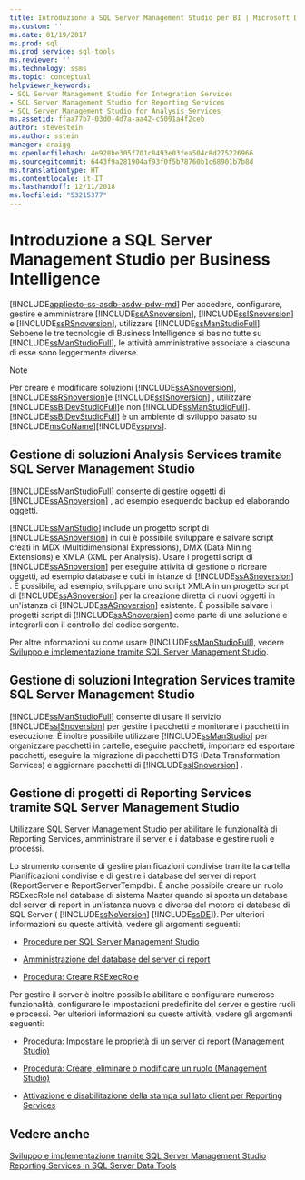 ```yaml
---
title: Introduzione a SQL Server Management Studio per BI | Microsoft Docs
ms.custom: ''
ms.date: 01/19/2017
ms.prod: sql
ms.prod_service: sql-tools
ms.reviewer: ''
ms.technology: ssms
ms.topic: conceptual
helpviewer_keywords:
- SQL Server Management Studio for Integration Services
- SQL Server Management Studio for Reporting Services
- SQL Server Management Studio for Analysis Services
ms.assetid: ffaa77b7-03d0-4d7a-aa42-c5091a4f2ceb
author: stevestein
ms.author: sstein
manager: craigg
ms.openlocfilehash: 4e928be305f701c8493e03fea504c8d275226966
ms.sourcegitcommit: 6443f9a281904af93f0f5b78760b1c68901b7b8d
ms.translationtype: HT
ms.contentlocale: it-IT
ms.lasthandoff: 12/11/2018
ms.locfileid: "53215377"
---
```

# <a name="introduction-to-sql-server-management-studio-for-business-intelligence"></a>Introduzione a SQL Server Management Studio per Business Intelligence
[!INCLUDE[appliesto-ss-asdb-asdw-pdw-md](../includes/appliesto-ss-asdb-asdw-pdw-md.md)]
Per accedere, configurare, gestire e amministrare [!INCLUDE[ssASnoversion](../includes/ssasnoversion_md.md)], [!INCLUDE[ssISnoversion](../includes/ssisnoversion-md.md)] e [!INCLUDE[ssRSnoversion](../includes/ssrsnoversion-md.md)], utilizzare [!INCLUDE[ssManStudioFull](../includes/ssmanstudiofull-md.md)]. Sebbene le tre tecnologie di Business Intelligence si basino tutte su [!INCLUDE[ssManStudioFull](../includes/ssmanstudiofull-md.md)], le attività amministrative associate a ciascuna di esse sono leggermente diverse.  
  
> [!NOTE]
> Per creare e modificare soluzioni [!INCLUDE[ssASnoversion](../includes/ssasnoversion_md.md)], [!INCLUDE[ssRSnoversion](../includes/ssrsnoversion-md.md)]e [!INCLUDE[ssISnoversion](../includes/ssisnoversion-md.md)] , utilizzare [!INCLUDE[ssBIDevStudioFull](../includes/ssbidevstudiofull_md.md)]e non [!INCLUDE[ssManStudioFull](../includes/ssmanstudiofull-md.md)]. [!INCLUDE[ssBIDevStudioFull](../includes/ssbidevstudiofull_md.md)] è un ambiente di sviluppo basato su [!INCLUDE[msCoName](../includes/msconame_md.md)][!INCLUDE[vsprvs](../includes/vsprvs-md.md)].  
  
## <a name="managing-analysis-services-solutions-using-sql-server-management-studio"></a>Gestione di soluzioni Analysis Services tramite SQL Server Management Studio  
[!INCLUDE[ssManStudioFull](../includes/ssmanstudiofull-md.md)] consente di gestire oggetti di [!INCLUDE[ssASnoversion](../includes/ssasnoversion_md.md)] , ad esempio eseguendo backup ed elaborando oggetti.  
  
[!INCLUDE[ssManStudio](../includes/ssmanstudio-md.md)] include un progetto script di [!INCLUDE[ssASnoversion](../includes/ssasnoversion_md.md)] in cui è possibile sviluppare e salvare script creati in MDX (Multidimensional Expressions), DMX (Data Mining Extensions) e XMLA (XML per Analysis). Usare i progetti script di [!INCLUDE[ssASnoversion](../includes/ssasnoversion_md.md)] per eseguire attività di gestione o ricreare oggetti, ad esempio database e cubi in istanze di [!INCLUDE[ssASnoversion](../includes/ssasnoversion_md.md)] . È possibile, ad esempio, sviluppare uno script XMLA in un progetto script di [!INCLUDE[ssASnoversion](../includes/ssasnoversion_md.md)] per la creazione diretta di nuovi oggetti in un'istanza di [!INCLUDE[ssASnoversion](../includes/ssasnoversion_md.md)] esistente. È possibile salvare i progetti script di [!INCLUDE[ssASnoversion](../includes/ssasnoversion_md.md)] come parte di una soluzione e integrarli con il controllo del codice sorgente.  
  
Per altre informazioni su come usare [!INCLUDE[ssManStudioFull](../includes/ssmanstudiofull-md.md)], vedere [Sviluppo e implementazione tramite SQL Server Management Studio](../analysis-services/instances/analysis-services-scripts-project-in-sql-server-management-studio.md).  
  
## <a name="managing-integration-services-solutions-using-sql-server-management-studio"></a>Gestione di soluzioni Integration Services tramite SQL Server Management Studio  
[!INCLUDE[ssManStudioFull](../includes/ssmanstudiofull-md.md)] consente di usare il servizio [!INCLUDE[ssISnoversion](../includes/ssisnoversion-md.md)] per gestire i pacchetti e monitorare i pacchetti in esecuzione. È inoltre possibile utilizzare [!INCLUDE[ssManStudio](../includes/ssmanstudio-md.md)] per organizzare pacchetti in cartelle, eseguire pacchetti, importare ed esportare pacchetti, eseguire la migrazione di pacchetti DTS (Data Transformation Services) e aggiornare pacchetti di [!INCLUDE[ssISnoversion](../includes/ssisnoversion-md.md)] .  
  
## <a name="managing-reporting-services-projects-using-sql-server-management-studio"></a>Gestione di progetti di Reporting Services tramite SQL Server Management Studio  
Utilizzare SQL Server Management Studio per abilitare le funzionalità di Reporting Services, amministrare il server e i database e gestire ruoli e processi.  
  
Lo strumento consente di gestire pianificazioni condivise tramite la cartella Pianificazioni condivise e di gestire i database del server di report (ReportServer e ReportServerTempdb). È anche possibile creare un ruolo RSExecRole nel database di sistema Master quando si sposta un database del server di report in un'istanza nuova o diversa del motore di database di SQL Server ( [!INCLUDE[ssNoVersion](../includes/ssnoversion-md.md)] [!INCLUDE[ssDE](../includes/ssde_md.md)]). Per ulteriori informazioni su queste attività, vedere gli argomenti seguenti:  
  
-   [Procedure per SQL Server Management Studio](https://msdn.microsoft.com/60685458-9108-47bf-820a-5e7db454d408)  
  
-   [Amministrazione del database del server di report](../reporting-services/report-server/administer-a-report-server-database-ssrs-native-mode.md)  
  
-   [Procedura: Creare RSExecRole](../reporting-services/security/create-the-rsexecrole.md)  
  
Per gestire il server è inoltre possibile abilitare e configurare numerose funzionalità, configurare le impostazioni predefinite del server e gestire ruoli e processi. Per ulteriori informazioni su queste attività, vedere gli argomenti seguenti:  
  
-   [Procedura: Impostare le proprietà di un server di report (Management Studio)](https://msdn.microsoft.com/1ed0f84b-b12a-4e49-b65c-a11a99f9093f)  
  
-   [Procedura: Creare, eliminare o modificare un ruolo (Management Studio)](https://msdn.microsoft.com/3d1d56e6-a283-44a7-8417-36cb4d2c74d1)  
  
-   [Attivazione e disabilitazione della stampa sul lato client per Reporting Services](https://msdn.microsoft.com/0e709c96-7517-4547-8ef6-5632f8118524)  
  
## <a name="see-also"></a>Vedere anche  
[Sviluppo e implementazione tramite SQL Server Management Studio](../analysis-services/multidimensional-models/creating-multidimensional-models-using-sql-server-data-tools-ssdt.md)  
[Reporting Services in SQL Server Data Tools](../reporting-services/tools/reporting-services-in-sql-server-data-tools-ssdt.md)  
  
